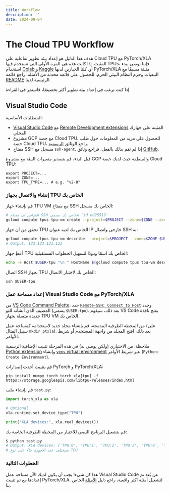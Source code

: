 ```yaml
---
title: Workflow
description: ''
date: 2024-09-04
---
```


# The Cloud TPU Workflow

هدف هذا الدليل هو إعداد بيئة تطوير تفاعلية على
Cloud TPU مع PyTorch/XLA المثبت. إذا كانت هذه هي المرة الأولى التي تستخدم فيها TPUs، فإننا
نوصي ببدء استخدام
[Colab](https://colab.sandbox.google.com/github/tensorflow/docs/blob/master/site/en/guide/tpu.ipynb)
و [Kaggle](https://www.kaggle.com/discussions/product-feedback/369338) أو.
كلتا الخيارين لديها PyTorch/XLA مثبتة مسبقًا مع التبعيات وحزم النظام البيئي
الحزم. للحصول على قائمة محدثة من الأمثلة، راجع قائمة [README](https://github.com/pytorch/xla) الرئيسية لدينا.

إذا كنت ترغب في إعداد بيئة تطوير أكثر تخصيصًا، فاستمر في القراءة.

## Visual Studio Code

المتطلبات الأساسية:

- [Visual Studio Code](https://code.visualstudio.com/download) مع [Remote
  Development
  extensions](https://code.visualstudio.com/docs/remote/remote-overview)
  المثبتة على جهازك المحلي
- مشروع GCP مع حصة Cloud TPU. للحصول على مزيد من المعلومات حول طلب
  حصة Cloud TPU، راجع الوثائق [الرسمية](https://cloud.google.com/tpu/docs/quota).
- مفتاح SSH مسجل مع `ssh-agent`. إذا لم تقم بذلك بالفعل، فراجع وثائق
  [GitHub](https://docs.github.com/en/authentication/connecting-to-github-with-ssh/generating-a-new-ssh-key-and-adding-it-to-the-ssh-agent).

قبل البدء، قم بتصدير متغيرات البيئة مع مشروع GCP والمنطقة
حيث لديك حصة Cloud TPU:

```
export PROJECT=...
export ZONE=...
export TPU_TYPE=... # e.g. "v2-8"
```

### إنشاء والاتصال بجهاز TPU الخاص بك

قم بإنشاء جهاز TPU VM مع مفتاح SSH الخاص بك مسجل:

```bash
# افتراض أن مفتاح SSH الخاص بك يسمى `id_ed25519`
gcloud compute tpus tpu-vm create --project=$PROJECT --zone=$ZONE --accelerator-type=$TPU_TYPE --version=tpu-ubuntu2204-base --metadata="ssh-keys=$USER:$(cat ~/.ssh/id_ed25519.pub)" $USER-tpu
```

تحقق من أن جهاز TPU الخاص بك لديه عنوان IP خارجي واتصال SSH به:

```bash
gcloud compute tpus tpu-vm describe --project=$PROJECT --zone=$ZONE $USER-tpu --format="value(networkEndpoints.accessConfig.externalIp)"
# Output: 123.123.123.123
```

أعطِ جهاز TPU الخاص بك اسمًا ودودًا لتسهيل الخطوات المستقبلية:

```bash
echo -e Host $USER-tpu "\n " HostName $(gcloud compute tpus tpu-vm describe --project=$PROJECT --zone=$ZONE $USER-tpu --format="value(networkEndpoints.accessConfig.externalIp)") >> ~/.ssh/config
```

اتصال SSH بجهاز TPU الخاص بك لاختبار الاتصال:

```
ssh $USER-tpu
```

### إعداد مساحة عمل Visual Studio Code مع PyTorch/XLA

من [VS Code Command
Palette](https://code.visualstudio.com/docs/getstarted/userinterface#_command-palette)،
حدد [`Remote-SSH: Connect to
Host`](https://code.visualstudio.com/docs/remote/ssh) وحدد المضيف الذي أنشأته للتو (يسمى `$USER-tpu`). بعد ذلك، سيقوم VS Code بفتح نافذة جديدة متصلة
بجهاز TPU VM الخاص بك.

من المحطة الطرفية المدمجة، قم بإنشاء مجلد جديد لاستخدامه كمساحة عمل (على سبيل المثال
`mkdir ptxla`). بعد ذلك، افتح المجلد من واجهة المستخدم أو شريط الأوامر.

ملاحظة: من الاختياري (ولكن يوصى به) في هذه المرحلة تثبيت الإضافية الرسمية
[Python
extension](https://marketplace.visualstudio.com/items?itemName=ms-python.python)
وإنشاء [`venv` virtual
environment](https://code.visualstudio.com/docs/python/environments#_using-the-create-environment-command)
عبر شريط الأوامر (`Python: Create Environment`).

قم بتثبيت أحدث إصدارات PyTorch و PyTorch/XLA:

```
pip install numpy torch torch_xla[tpu] -f https://storage.googleapis.com/libtpu-releases/index.html
```

قم بإنشاء ملف `test.py`:

```python
import torch_xla as xla

# Optional
xla.runtime.set_device_type("TPU")

print("XLA devices:", xla.real_devices())
```

قم بتشغيل البرنامج النصي للاختبار من المحطة الطرفية الخاصة بك:

```bash
$ python test.py
# Output: XLA devices: ['TPU:0', 'TPU:1', 'TPU:2', 'TPU:3', 'TPU:4', 'TPU:5', 'TPU:6', 'TPU:7']
# سيختلف عدد الأجهزة بناءً على نوع TPU
```

### الخطوات التالية

هذا كل شيء! يجب أن يكون لديك الآن مساحة عمل Visual Studio Code عن بُعد تم إعدادها مع
تم تثبيت PyTorch/XLA. لتشغيل أمثلة أكثر واقعية، راجع دليل [الأمثلة](https://github.com/pytorch/xla/tree/master/examples) الخاص بنا.